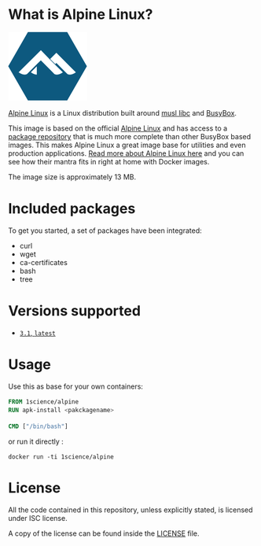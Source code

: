 # What is Alpine Linux?

![logo](https://raw.githubusercontent.com/1science/docker-alpine/latest/logo.png)

[Alpine Linux](http://alpinelinux.org/) is a Linux distribution built around [musl libc](http://www.musl-libc.org/) and [BusyBox](http://www.busybox.net/). 

This image is based on the official [Alpine Linux](https://registry.hub.docker.com/u/library/alpine/) and has access to a [package repository](http://forum.alpinelinux.org/packages) that is much more complete than other BusyBox based images. 
This makes Alpine Linux a great image base for utilities and even production applications. [Read more about Alpine Linux here](https://www.alpinelinux.org/about/) and you can see how their mantra fits in right at home with Docker images.

The image size is approximately 13 MB.

# Included packages

To get you started, a set of packages have been integrated:

- curl
- wget
- ca-certificates
- bash
- tree


# Versions supported

-	[`3.1`, `latest`](https://github.com/1science/docker-alpine/tree/3.1)

# Usage

Use this as base for your own containers:

```dockerfile
FROM 1science/alpine
RUN apk-install <pakckagename>

CMD ["/bin/bash"]
```

or run it directly : 

```
docker run -ti 1science/alpine
```


# License

All the code contained in this repository, unless explicitly stated, is
licensed under ISC license.

A copy of the license can be found inside the [LICENSE](LICENSE) file.